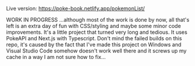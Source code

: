 Live version: https://poke-book.netlify.app/pokemonList/

WORK IN PROGRESS
...although most of the work is done by now, all that's left is an extra day of fun with CSS/styling and maybe some minor code improvements. It's a little project that turned very long and tedious. It uses PokeAPI and Next.js with Typescript. Don't mind the failed builds on this repo, it's caused by the fact that I've made this project on Windows and Visual Studio Code somehow doesn't work well there and it screws up my cache in a way I am not sure how to fix... 
